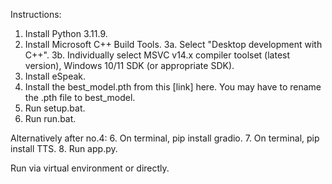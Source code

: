 Instructions:
1. Install Python 3.11.9.
2. Install Microsoft C++ Build Tools.
3a. Select "Desktop development with C++".
3b. Individually select MSVC v14.x compiler toolset (latest version), Windows 10/11 SDK (or appropriate SDK).
4. Install eSpeak.
5. Install the best_model.pth from this [link] here. You may have to rename the .pth file to best_model.
6. Run setup.bat.
7. Run run.bat.

Alternatively after no.4:
6. On terminal, pip install gradio.
7. On terminal, pip install TTS.
8. Run app.py.

Run via virtual environment or directly.
